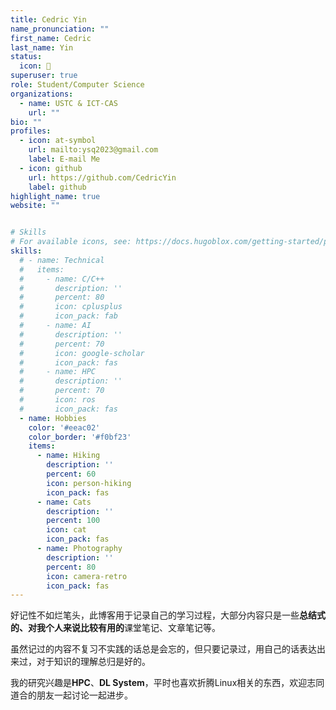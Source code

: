```yaml
---
title: Cedric Yin
name_pronunciation: ""
first_name: Cedric
last_name: Yin
status:
  icon: 🫡
superuser: true
role: Student/Computer Science
organizations:
  - name: USTC & ICT-CAS
    url: ""
bio: ""
profiles:
  - icon: at-symbol
    url: mailto:ysq2023@gmail.com
    label: E-mail Me
  - icon: github
    url: https://github.com/CedricYin
    label: github
highlight_name: true
website: ""


# Skills
# For available icons, see: https://docs.hugoblox.com/getting-started/page-builder/#icons
skills:
  # - name: Technical
  #   items:
  #     - name: C/C++
  #       description: ''
  #       percent: 80
  #       icon: cplusplus
  #       icon_pack: fab
  #     - name: AI
  #       description: ''
  #       percent: 70
  #       icon: google-scholar
  #       icon_pack: fas
  #     - name: HPC
  #       description: ''
  #       percent: 70
  #       icon: ros
  #       icon_pack: fas
  - name: Hobbies
    color: '#eeac02'
    color_border: '#f0bf23'
    items:
      - name: Hiking
        description: ''
        percent: 60
        icon: person-hiking
        icon_pack: fas
      - name: Cats
        description: ''
        percent: 100
        icon: cat
        icon_pack: fas
      - name: Photography
        description: ''
        percent: 80
        icon: camera-retro
        icon_pack: fas
---
```


好记性不如烂笔头，此博客用于记录自己的学习过程，大部分内容只是一些**总结式的、对我个人来说比较有用的**课堂笔记、文章笔记等。

虽然记过的内容不复习不实践的话总是会忘的，但只要记录过，用自己的话表达出来过，对于知识的理解总归是好的。

我的研究兴趣是**HPC**、**DL System**，平时也喜欢折腾Linux相关的东西，欢迎志同道合的朋友一起讨论一起进步。